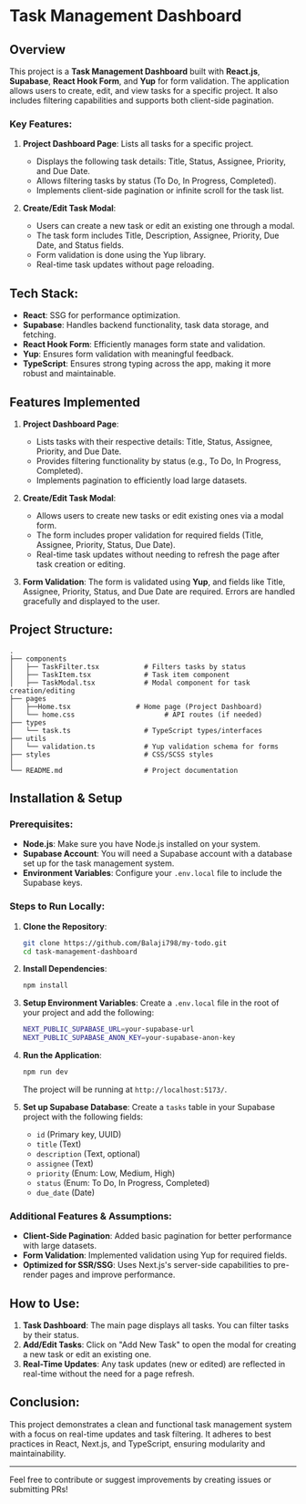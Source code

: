 # Task Management Dashboard

## Overview

This project is a **Task Management Dashboard** built with **React.js**, **Supabase**, **React Hook Form**, and **Yup** for form validation. The application allows users to create, edit, and view tasks for a specific project. It also includes filtering capabilities and supports both client-side pagination. 

### Key Features:
1. **Project Dashboard Page**: Lists all tasks for a specific project.
   - Displays the following task details: Title, Status, Assignee, Priority, and Due Date.
   - Allows filtering tasks by status (To Do, In Progress, Completed).
   - Implements client-side pagination or infinite scroll for the task list.
  
2. **Create/Edit Task Modal**: 
   - Users can create a new task or edit an existing one through a modal.
   - The task form includes Title, Description, Assignee, Priority, Due Date, and Status fields.
   - Form validation is done using the Yup library.
   - Real-time task updates without page reloading.

## Tech Stack:
- **React**: SSG for performance optimization.
- **Supabase**: Handles backend functionality, task data storage, and fetching.
- **React Hook Form**: Efficiently manages form state and validation.
- **Yup**: Ensures form validation with meaningful feedback.
- **TypeScript**: Ensures strong typing across the app, making it more robust and maintainable.

## Features Implemented
1. **Project Dashboard Page**:
   - Lists tasks with their respective details: Title, Status, Assignee, Priority, and Due Date.
   - Provides filtering functionality by status (e.g., To Do, In Progress, Completed).
   - Implements pagination to efficiently load large datasets.
   
2. **Create/Edit Task Modal**:
   - Allows users to create new tasks or edit existing ones via a modal form.
   - The form includes proper validation for required fields (Title, Assignee, Priority, Status, Due Date).
   - Real-time task updates without needing to refresh the page after task creation or editing.
   
3. **Form Validation**: The form is validated using **Yup**, and fields like Title, Assignee, Priority, Status, and Due Date are required. Errors are handled gracefully and displayed to the user.

## Project Structure:
```
.
├── components
│   ├── TaskFilter.tsx           # Filters tasks by status
│   ├── TaskItem.tsx             # Task item component
│   ├── TaskModal.tsx            # Modal component for task creation/editing
├── pages
│   ├──Home.tsx                # Home page (Project Dashboard)
│   └── home.css                      # API routes (if needed)
├── types
│   └── task.ts                  # TypeScript types/interfaces
├── utils
│   └── validation.ts            # Yup validation schema for forms
├── styles                       # CSS/SCSS styles
│
└── README.md                    # Project documentation
```

## Installation & Setup

### Prerequisites:
- **Node.js**: Make sure you have Node.js installed on your system.
- **Supabase Account**: You will need a Supabase account with a database set up for the task management system.
- **Environment Variables**: Configure your `.env.local` file to include the Supabase keys.

### Steps to Run Locally:
1. **Clone the Repository**:
   ```bash
   git clone https://github.com/Balaji798/my-todo.git
   cd task-management-dashboard
   ```

2. **Install Dependencies**:
   ```bash
   npm install
   ```

3. **Setup Environment Variables**:
   Create a `.env.local` file in the root of your project and add the following:
   ```bash
   NEXT_PUBLIC_SUPABASE_URL=your-supabase-url
   NEXT_PUBLIC_SUPABASE_ANON_KEY=your-supabase-anon-key
   ```

4. **Run the Application**:
   ```bash
   npm run dev
   ```

   The project will be running at `http://localhost:5173/`.

5. **Set up Supabase Database**:
   Create a `tasks` table in your Supabase project with the following fields:
   - `id` (Primary key, UUID)
   - `title` (Text)
   - `description` (Text, optional)
   - `assignee` (Text)
   - `priority` (Enum: Low, Medium, High)
   - `status` (Enum: To Do, In Progress, Completed)
   - `due_date` (Date)

### Additional Features & Assumptions:
- **Client-Side Pagination**: Added basic pagination for better performance with large datasets.
- **Form Validation**: Implemented validation using Yup for required fields.
- **Optimized for SSR/SSG**: Uses Next.js's server-side capabilities to pre-render pages and improve performance.
  
## How to Use:
1. **Task Dashboard**: The main page displays all tasks. You can filter tasks by their status.
2. **Add/Edit Tasks**: Click on "Add New Task" to open the modal for creating a new task or edit an existing one.
3. **Real-Time Updates**: Any task updates (new or edited) are reflected in real-time without the need for a page refresh.

## Conclusion:
This project demonstrates a clean and functional task management system with a focus on real-time updates and task filtering. It adheres to best practices in React, Next.js, and TypeScript, ensuring modularity and maintainability.

---

Feel free to contribute or suggest improvements by creating issues or submitting PRs!

